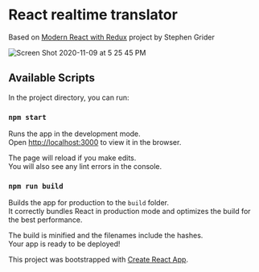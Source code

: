 # React realtime translator

Based on [Modern React with Redux](https://www.udemy.com/course/react-redux/) project by Stephen Grider

![Screen Shot 2020-11-09 at 5 25 45 PM](https://user-images.githubusercontent.com/12053461/98608853-b66bb580-22b1-11eb-9d9f-edda8a06a8d5.png)

## Available Scripts

In the project directory, you can run:

### `npm start`

Runs the app in the development mode.\
Open [http://localhost:3000](http://localhost:3000) to view it in the browser.

The page will reload if you make edits.\
You will also see any lint errors in the console.

### `npm run build`

Builds the app for production to the `build` folder.\
It correctly bundles React in production mode and optimizes the build for the best performance.

The build is minified and the filenames include the hashes.\
Your app is ready to be deployed!


This project was bootstrapped with [Create React App](https://github.com/facebook/create-react-app).
